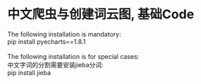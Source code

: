 # 中文爬虫与创建词云图, 基础Code
The following installation is mandatory:<br/>
pip install pyecharts==1.8.1<br/>
<br/>
The following installation is for special cases:<br/>
中文字词的分割需要安装jieba分词:<br/>
pip install jieba
